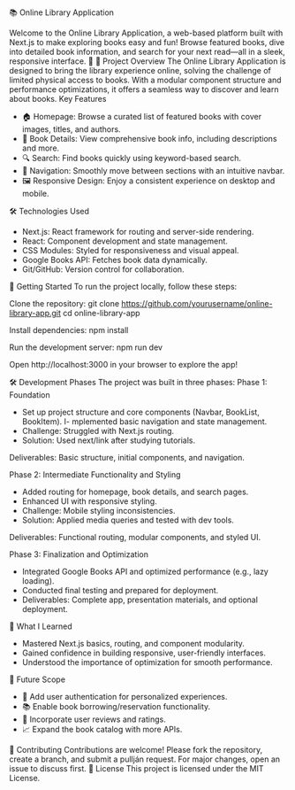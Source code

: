 📚 Online Library Application
  
Welcome to the Online Library Application, a web-based platform built with Next.js to make exploring books easy and fun! Browse featured books, dive into detailed book information, and search for your next read—all in a sleek, responsive interface. 🚀
🎯 Project Overview
The Online Library Application is designed to bring the library experience online, solving the challenge of limited physical access to books. With a modular component structure and performance optimizations, it offers a seamless way to discover and learn about books.
Key Features

- 🏠 Homepage: Browse a curated list of featured books with cover images, titles, and authors.
- 📖 Book Details: View comprehensive book info, including descriptions and more.
- 🔍 Search: Find books quickly using keyword-based search.
- 🧭 Navigation: Smoothly move between sections with an intuitive navbar.
- 🖼️ Responsive Design: Enjoy a consistent experience on desktop and mobile.

🛠️ Technologies Used

- Next.js: React framework for routing and server-side rendering.
- React: Component development and state management.
- CSS Modules: Styled for responsiveness and visual appeal.
- Google Books API: Fetches book data dynamically.
- Git/GitHub: Version control for collaboration.

🚀 Getting Started
To run the project locally, follow these steps:

Clone the repository:
git clone https://github.com/yourusername/online-library-app.git
cd online-library-app


Install dependencies:
npm install


Run the development server:
npm run dev


Open http://localhost:3000 in your browser to explore the app!


🛠️ Development Phases
The project was built in three phases:
Phase 1: Foundation

- Set up project structure and core components (Navbar, BookList, BookItem).
I- mplemented basic navigation and state management.
- Challenge: Struggled with Next.js routing.
- Solution: Used next/link after studying tutorials.


Deliverables: Basic structure, initial components, and navigation.

Phase 2: Intermediate Functionality and Styling

- Added routing for homepage, book details, and search pages.
- Enhanced UI with responsive styling.
- Challenge: Mobile styling inconsistencies.
- Solution: Applied media queries and tested with dev tools.


Deliverables: Functional routing, modular components, and styled UI.

Phase 3: Finalization and Optimization

- Integrated Google Books API and optimized performance (e.g., lazy loading).
- Conducted final testing and prepared for deployment.
- Deliverables: Complete app, presentation materials, and optional deployment.

🧠 What I Learned

- Mastered Next.js basics, routing, and component modularity.
- Gained confidence in building responsive, user-friendly interfaces.
- Understood the importance of optimization for smooth performance.

🌟 Future Scope

- 🔐 Add user authentication for personalized experiences.
- 📚 Enable book borrowing/reservation functionality.
- 💬 Incorporate user reviews and ratings.
- 📈 Expand the book catalog with more APIs.

🤝 Contributing
Contributions are welcome! Please fork the repository, create a branch, and submit a pullján request. For major changes, open an issue to discuss first.
📜 License
This project is licensed under the MIT License.

